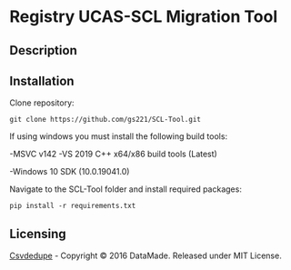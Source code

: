 # Registry UCAS-SCL Migration Tool

## Description

## Installation
Clone repository:
```
git clone https://github.com/gs221/SCL-Tool.git
```
If using windows you must install the following build tools:

-MSVC v142 -VS 2019 C++ x64/x86 build tools (Latest)

-Windows 10 SDK (10.0.19041.0)

Navigate to the SCL-Tool folder and install required packages: 
```
pip install -r requirements.txt
```



## Licensing 
[Csvdedupe](https://github.com/dedupeio/csvdedupe) - Copyright © 2016 DataMade. Released under MIT License.